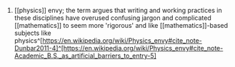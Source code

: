 1. [[physics]] envy; the term argues that writing and working practices in these disciplines have overused confusing jargon and complicated [[mathematics]] to seem more 'rigorous' and like [[mathematics]]-based subjects like physics^[https://en.wikipedia.org/wiki/Physics_envy#cite_note-Dunbar2011-4]^[https://en.wikipedia.org/wiki/Physics_envy#cite_note-Academic_B.S._as_artificial_barriers_to_entry-5]
